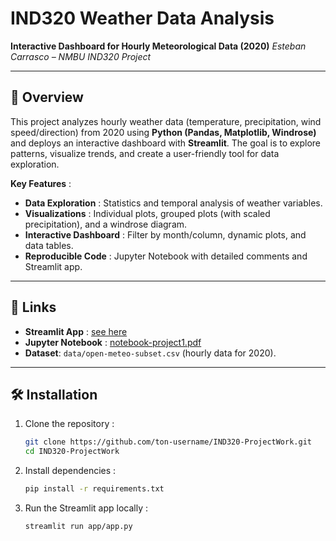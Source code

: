 # IND320 Weather Data Analysis
**Interactive Dashboard for Hourly Meteorological Data (2020)**
*Esteban Carrasco – NMBU IND320 Project*

---

## 📌 Overview
This project analyzes hourly weather data (temperature, precipitation, wind speed/direction) from 2020 using **Python (Pandas, Matplotlib, Windrose)** and deploys an interactive dashboard with **Streamlit**. The goal is to explore patterns, visualize trends, and create a user-friendly tool for data exploration.

**Key Features** :
- **Data Exploration** : Statistics and temporal analysis of weather variables.
- **Visualizations** : Individual plots, grouped plots (with scaled precipitation), and a windrose diagram.
- **Interactive Dashboard** : Filter by month/column, dynamic plots, and data tables.
- **Reproducible Code** : Jupyter Notebook with detailed comments and Streamlit app.

---
## 🔗 Links
- **Streamlit App** : [see here](https://ind320-projectwork-esteban-carrasco.streamlit.app)
- **Jupyter Notebook** : [notebook-project1.pdf](notebook-project1.pdf)
- **Dataset**: `data/open-meteo-subset.csv` (hourly data for 2020).

---

## 🛠 Installation
1. Clone the repository :
   ```bash
   git clone https://github.com/ton-username/IND320-ProjectWork.git
   cd IND320-ProjectWork
   ```

2. Install dependencies :
   ```bash
   pip install -r requirements.txt
   ```
   
3. Run the Streamlit app locally :
   ```bash
   streamlit run app/app.py
   ```
